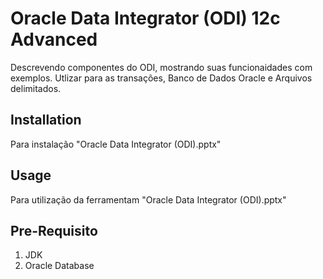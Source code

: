 # Oracle Data Integrator (ODI) 12c Advanced
Descrevendo componentes do ODI, mostrando suas funcionaidades com exemplos. 
Utlizar para as transações, Banco de Dados Oracle e Arquivos delimitados.
## Installation
Para instalação "Oracle Data Integrator (ODI).pptx"
## Usage
Para utilização da ferramentam "Oracle Data Integrator (ODI).pptx"
## Pre-Requisito
1. JDK
2. Oracle Database
